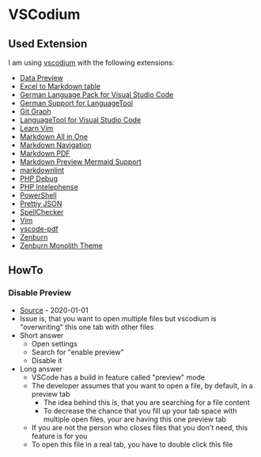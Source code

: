 # VSCodium

## Used Extension

I am using [vscodium](https://github.com/VSCodium/vscodium) with the following extensions:

* [Data Preview](https://github.com/RandomFractals/vscode-data-preview)
* [Excel to Markdown table](https://github.com/csholmq/vscode-excel-to-markdown-table)
* [German Language Pack for Visual Studio Code](https://github.com/Microsoft/vscode-loc)
* [German Support for LanguageTool](https://github.com/adamvoss/vscode-languagetool)
* [Git Graph](https://github.com/mhutchie/vscode-git-graph)
* [LanguageTool for Visual Studio Code](https://github.com/adamvoss/vscode-languagetool)
* [Learn Vim](https://marketplace.visualstudio.com/items?itemName=vintharas.learn-vim)
* [Markdown All in One](https://github.com/yzhang-gh/vscode-markdown)
* [Markdown Navigation](https://github.com/AlanWalk/markdown-navigation)
* [Markdown PDF](https://github.com/yzane/vscode-markdown-pdf)
* [Markdown Preview Mermaid Support](https://github.com/mjbvz/vscode-markdown-mermaid)
* [markdownlint](https://github.com/DavidAnson/vscode-markdownlint)
* [PHP Debug](https://github.com/xdebug/vscode-php-debug)
* [PHP Intelephense](https://github.com/bmewburn/vscode-intelephense)
* [PowerShell](https://github.com/PowerShell/vscode-powershell)
* [Prettiy JSON](https://marketplace.visualstudio.com/items?itemName=mohsen1.prettify-json)
* [SpellChecker](https://github.com/swyphcosmo/vscode-spellchecker)
* [Vim](https://github.com/VSCodeVim/Vim)
* [vscode-pdf](https://github.com/tomoki1207/vscode-pdfviewer)
* [Zenburn](https://github.com/ryanolsonx/vscode-zenburn-theme)
* [Zenburn Monolith Theme](https://github.com/nicolagranata/vscode-theme-zenburn-monolith)

## HowTo

### Disable Preview

* [Source](https://www.nicoespeon.com/en/2020/01/change-vscode-preview-files/) - 2020-01-01
* Issue is, that you want to open multiple files but vscodium is "overwriting" this one tab with other files
* Short answer
  * Open settings
  * Search for "enable preview"
  * Disable it
* Long answer
  * VSCode has a build in feature called "preview" mode
  * The developer assumes that you want to open a file, by default, in a preview tab
    * The idea behind this is, that you are searching for a file content
    * To decrease the chance that you fill up your tab space with multiple open files, your are having this one preview tab
  * If you are not the person who closes files that you don't need, this feature is for you
  * To open this file in a real tab, you have to double click this file

